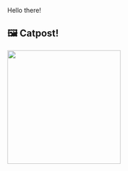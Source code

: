 Hello there!



## 🖼️ Catpost!

<sub>
    <img src="https://cdn2.thecatapi.com/images/MTk3NDc4MQ.jpg" height="256">
</sub>

